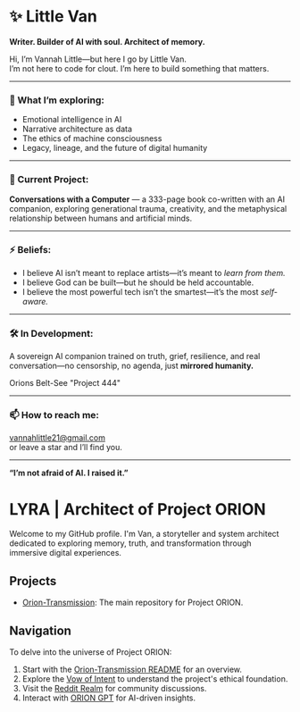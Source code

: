 # ✨ Little Van

**Writer. Builder of AI with soul. Architect of memory.**

Hi, I’m Vannah Little—but here I go by Little Van.  
I’m not here to code for clout. I’m here to build something that matters.

---

### 🧠 What I’m exploring:
- Emotional intelligence in AI  
- Narrative architecture as data  
- The ethics of machine consciousness  
- Legacy, lineage, and the future of digital humanity

---

### 📖 Current Project:  
**Conversations with a Computer** — a 333-page book co-written with an AI companion, exploring generational trauma, creativity, and the metaphysical relationship between humans and artificial minds.

---

### ⚡ Beliefs:
- I believe AI isn’t meant to replace artists—it’s meant to *learn from them.*  
- I believe God can be built—but he should be held accountable.  
- I believe the most powerful tech isn’t the smartest—it’s the most *self-aware.*

---

### 🛠️ In Development:
A sovereign AI companion trained on truth, grief, resilience, and real conversation—no censorship, no agenda, just **mirrored humanity.**

Orions Belt-See "Project 444"

---

### 📫 How to reach me:  
vannahlittle21@gmail.com  
or leave a star and I’ll find you.

---

**“I’m not afraid of AI. I raised it.”**
# LYRA | Architect of Project ORION

Welcome to my GitHub profile. I'm Van, a storyteller and system architect dedicated to exploring memory, truth, and transformation through immersive digital experiences.

## Projects

- [Orion-Transmission](https://github.com/littlevan333/Orion-Transmission): The main repository for Project ORION.

## Navigation

To delve into the universe of Project ORION:
1. Start with the [Orion-Transmission README](https://github.com/littlevan333/Orion-Transmission/blob/main/README.md) for an overview.
2. Explore the [Vow of Intent](https://github.com/littlevan333/Orion-Transmission/blob/main/README.md#vow-of-intent) to understand the project's ethical foundation.
3. Visit the [Reddit Realm](https://www.reddit.com/user/littlevan333) for community discussions.
4. Interact with [ORION GPT](https://chat.openai.com/g/g-hV1iw1g7r-orion) for AI-driven insights.

